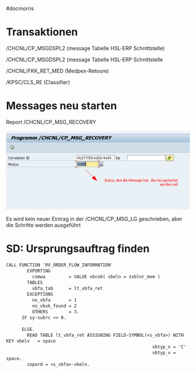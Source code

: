 #docmorris

# Transaktionen


/CHCNL/CP_MSGDSPL2 (message Tabelle HSL-ERP Schnittstelle)

/CHCNL/CP_MSGDSPL2 (message Tabelle HSL-ERP Schnittstelle

/CHCNL/FKK_RET_MED (Medpex-Retoure)

/KPSC/CLS_RE (Classifier)

# Messages neu starten

Report /CHCNL/CP_MSG_RECOVERY

![](../media/DM_restart_Message_report.png)

Es wird kein neuer Eintrag in der /CHCNL/CP_MSG_LG geschrieben, aber die Schritte werden ausgeführt

# SD: Ursprungsauftrag finden

```
CALL FUNCTION 'RV_ORDER_FLOW_INFORMATION'
        EXPORTING
          comwa         = VALUE vbco6( vbeln = zxblnr_mem )
        TABLES
          vbfa_tab      = lt_vbfa_ret
        EXCEPTIONS
          no_vbfa       = 1
          no_vbuk_found = 2
          OTHERS        = 3.
      IF sy-subrc <> 0.

      ELSE.
        READ TABLE lt_vbfa_ret ASSIGNING FIELD-SYMBOL(<s_vbfa>) WITH KEY vbelv   = space
                                                        vbtyp_n = 'C'
                                                        vbtyp_v = space.
        zopord = <s_vbfa>-vbeln.
```

